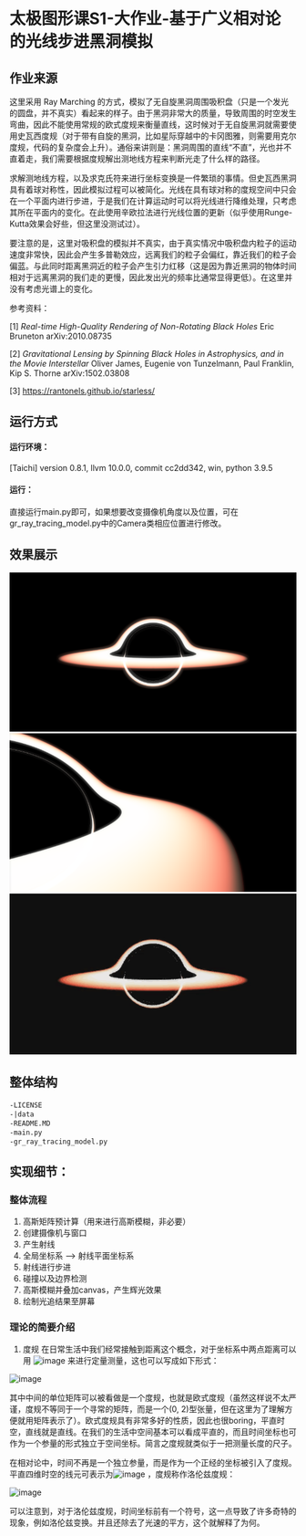# 太极图形课S1-大作业-基于广义相对论的光线步进黑洞模拟

## 作业来源
这里采用 Ray Marching 的方式，模拟了无自旋黑洞周围吸积盘（只是一个发光的圆盘，并不真实）看起来的样子。由于黑洞非常大的质量，导致周围的时空发生弯曲，因此不能使用常规的欧式度规来衡量直线，这时候对于无自旋黑洞就需要使用史瓦西度规（对于带有自旋的黑洞，比如星际穿越中的卡冈图雅，则需要用克尔度规，代码的复杂度会上升）。通俗来讲则是：黑洞周围的直线“不直”，光也并不直着走，我们需要根据度规解出测地线方程来判断光走了什么样的路径。

求解测地线方程，以及求克氏符来进行坐标变换是一件繁琐的事情。但史瓦西黑洞具有着球对称性，因此模拟过程可以被简化。光线在具有球对称的度规空间中只会在一个平面内进行步进，于是我们在计算运动时可以将光线进行降维处理，只考虑其所在平面内的变化。在此使用辛欧拉法进行光线位置的更新（似乎使用Runge-Kutta效果会好些，但这里没测试过）。

要注意的是，这里对吸积盘的模拟并不真实，由于真实情况中吸积盘内粒子的运动速度非常快，因此会产生多普勒效应，远离我们的粒子会偏红，靠近我们的粒子会偏蓝。与此同时距离黑洞近的粒子会产生引力红移（这是因为靠近黑洞的物体时间相对于远离黑洞的我们走的更慢，因此发出光的频率比通常显得更低）。在这里并没有考虑光谱上的变化。

参考资料：

[1] _Real-time High-Quality Rendering of Non-Rotating Black Holes_ Eric Bruneton 	arXiv:2010.08735

[2] _Gravitational Lensing by Spinning Black Holes in Astrophysics, and in the Movie Interstellar_ Oliver James, Eugenie von Tunzelmann, Paul Franklin, Kip S. Thorne  arXiv:1502.03808

[3] https://rantonels.github.io/starless/

## 运行方式

#### 运行环境：
[Taichi] version 0.8.1, llvm 10.0.0, commit cc2dd342, win, python 3.9.5

#### 运行：
直接运行main.py即可，如果想要改变摄像机角度以及位置，可在gr_ray_tracing_model.py中的Camera类相应位置进行修改。

## 效果展示
![blackhole demo1](./data/small_angle.png)
![blackhole demo2](./data/side.png)
![blackhole demo3](./data/moving.gif)

## 整体结构

```
-LICENSE
-|data
-README.MD
-main.py
-gr_ray_tracing_model.py
```

## 实现细节：

### 整体流程
1. 高斯矩阵预计算（用来进行高斯模糊，非必要）
2. 创建摄像机与窗口
3. 产生射线
4. 全局坐标系 --> 射线平面坐标系
5. 射线进行步进
6. 碰撞以及边界检测
7. 高斯模糊并叠加canvas，产生辉光效果
8. 绘制光追结果至屏幕

### 理论的简要介绍
1. 度规
在日常生活中我们经常接触到距离这个概念，对于坐标系中两点距离可以用 ![image](https://user-images.githubusercontent.com/85424334/146204255-0e2ce6d1-4ed2-4fb9-9ca6-1559eacb57f9.png)
 来进行定量测量，这也可以写成如下形式：
 
 ![image](https://user-images.githubusercontent.com/85424334/146205218-d2702376-482f-4014-a46d-0bbf4a965a8f.png)

其中中间的单位矩阵可以被看做是一个度规，也就是欧式度规（虽然这样说不太严谨，度规不等同于一个寻常的矩阵，而是一个(0, 2)型张量，但在这里为了理解方便就用矩阵表示了）。欧式度规具有非常多好的性质，因此也很boring，平直时空，直线就是直线。在我们的生活中空间基本可以看成平直的，而且时间坐标也可作为一个参量的形式独立于空间坐标。简言之度规就类似于一把测量长度的尺子。

在相对论中，时间不再是一个独立参量，而是作为一个正经的坐标被引入了度规。平直四维时空的线元可表示为![image](https://user-images.githubusercontent.com/85424334/146213563-273fe5e2-697a-4d21-866d-57cc7188597a.png)
，度规称作洛伦兹度规：

![image](https://user-images.githubusercontent.com/85424334/146213075-a80a2631-fa95-41b1-ab07-a400a027e007.png)

可以注意到，对于洛伦兹度规，时间坐标前有一个符号，这一点导致了许多奇特的现象，例如洛伦兹变换。并且还除去了光速的平方，这个就解释了为何。



